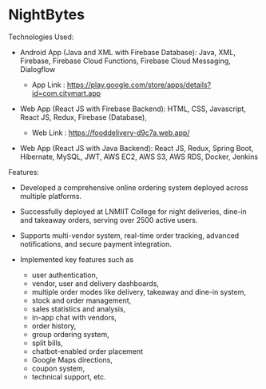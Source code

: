 # NightBytes

Technologies Used:

- Android App (Java and XML with Firebase Database): Java, XML, Firebase, Firebase Cloud Functions, Firebase Cloud Messaging, Dialogflow

  - App Link : https://play.google.com/store/apps/details?id=com.citymart.app

- Web App (React JS with Firebase Backend): HTML, CSS, Javascript, React JS, Redux, Firebase (Database),

  - Web Link : https://fooddelivery-d9c7a.web.app/

- Web App (React JS with Java Backend): React JS, Redux, Spring Boot, Hibernate, MySQL, JWT, AWS EC2, AWS S3, AWS RDS, Docker, Jenkins

Features:

- Developed a comprehensive online ordering system deployed across multiple platforms.

- Successfully deployed at LNMIIT College for night deliveries, dine-in and takeaway orders, serving over 2500 active users.

- Supports multi-vendor system, real-time order tracking, advanced notifications, and secure payment integration.

- Implemented key features such as
  - user authentication,
  - vendor, user and delivery dashboards,
  - multiple order modes like delivery, takeaway and dine-in system,
  - stock and order management,
  - sales statistics and analysis,
  - in-app chat with vendors,
  - order history,
  - group ordering system,
  - split bills,
  - chatbot-enabled order placement
  - Google Maps directions,
  - coupon system,
  - technical support, etc.


